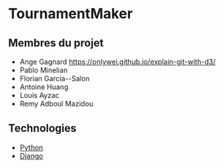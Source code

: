 # TournamentMaker

## Membres du projet 

- Ange Gagnard https://onlywei.github.io/explain-git-with-d3/
- Pablo Minelian
- Florian Garcia--Salon
- Antoine Huang
- Louis Ayzac   
- Remy Adboul Mazidou

## Technologies 

- [Python](https://docs.python.org)
- [Django](http://django.org)
